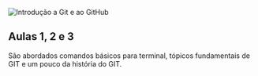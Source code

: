 ![Introdução a Git e ao GitHub](http://matheusti.com.br/my-github-images/bootcamp-dio-localizaLabs/01-git-github/git-github.png)

## Aulas 1, 2 e 3
São abordados comandos básicos para terminal, tópicos fundamentais de GIT e um pouco da história do GIT.